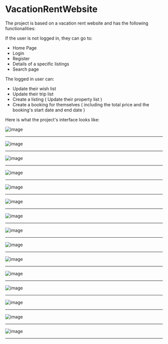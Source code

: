 # VacationRentWebsite
The project is based on a vacation rent website and has the following functionalities:

If the user is not logged in, they can go to:
- Home Page
- Login
- Register
- Details of a specific listings
- Search page

The logged in user can:
- Update their wish list
- Update their trip list
- Create a listing ( Update their property list )
- Create a booking for themselves ( including the total price and the booking's start date and end date )


Here is what the project's interface looks like:

![image](VacationRentWebsiteScreenshots/pic1.png)

-----------------------------------------------------------------------------------------------------------------------------------------------------------------------

![image](VacationRentWebsiteScreenshots/pic2.png)

-----------------------------------------------------------------------------------------------------------------------------------------------------------------------

![image](VacationRentWebsiteScreenshots/pic3.png)

-----------------------------------------------------------------------------------------------------------------------------------------------------------------------

![image](VacationRentWebsiteScreenshots/pic4.png)

-----------------------------------------------------------------------------------------------------------------------------------------------------------------------

![image](VacationRentWebsiteScreenshots/pic5.png)

-----------------------------------------------------------------------------------------------------------------------------------------------------------------------

![image](VacationRentWebsiteScreenshots/pic6.png)

-----------------------------------------------------------------------------------------------------------------------------------------------------------------------

![image](VacationRentWebsiteScreenshots/pic7.png)

-----------------------------------------------------------------------------------------------------------------------------------------------------------------------

![image](VacationRentWebsiteScreenshots/pic8.png)

-----------------------------------------------------------------------------------------------------------------------------------------------------------------------

![image](VacationRentWebsiteScreenshots/pic9.png)

-----------------------------------------------------------------------------------------------------------------------------------------------------------------------

![image](VacationRentWebsiteScreenshots/pic10.png)

-----------------------------------------------------------------------------------------------------------------------------------------------------------------------

![image](VacationRentWebsiteScreenshots/pic11.png)

-----------------------------------------------------------------------------------------------------------------------------------------------------------------------

![image](VacationRentWebsiteScreenshots/pic12.png)

-----------------------------------------------------------------------------------------------------------------------------------------------------------------------

![image](VacationRentWebsiteScreenshots/pic13.png)

-----------------------------------------------------------------------------------------------------------------------------------------------------------------------

![image](VacationRentWebsiteScreenshots/pic14.png)

-----------------------------------------------------------------------------------------------------------------------------------------------------------------------

![image](VacationRentWebsiteScreenshots/pic15.png)

-----------------------------------------------------------------------------------------------------------------------------------------------------------------------







